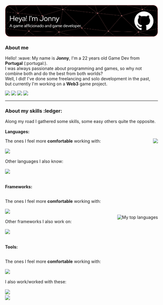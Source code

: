 <img src="jonnyheaderimage.png"/>

<p>
	<h3>About me</h3>
	Hello! :wave: My name is <b>Jonny</b>, I'm a 22 years old Game Dev from <b>Portugal</b> (:portugal:).<br>
	I was always passionate about programming and games, so why not combine both and do the best from both worlds?<br>
	Well, I did! I've done some freelancing and solo development in the past, but currently I'm working on a <b>Web3</b> game project.
</p>
<a href="https://instagram.com/jonny_soares"><img src="https://img.shields.io/badge/-jonny__soares-E4405F?logo=instagram&logoColor=white" height=25px></a>
<a href="https://www.linkedin.com/in/jonnyriam/"><img src="https://img.shields.io/badge/-jonnyriam-0A66C2?logo=linkedin&logoColor=white" height=25px></a>
<a href="https://https://www.reddit.com/user/Jonnyriam"><img src="https://img.shields.io/badge/-Jonnyriam-FF4500?logo=reddit&logoColor=white" height=25px></a>
<a href=""><img src="https://img.shields.io/badge/-Jonnyriam%230001-5865F2?logo=discord&logoColor=white" height=25px></a>
<hr>
<p>
	<h3>About my skills :ledger:</h3>
	Along my road I gathered some skills, some easy others quite the opposite.<br><br>
	<b>Languages:</b>
	<p>
		<p>
			<img height="180em" src="https://github-readme-stats.vercel.app/api?username=Jonnyriam&show_icons=true&hide_border=true&count_private=true&include_all_commits=true&theme=onedark&hide_rank=true" align="right"/>
		</p>
		The ones I feel more <b>comfortable</b> working with:
		<br><br>
		<img src="https://skillicons.dev/icons?i=cs,cpp,c,kotlin" height=45px>
		<p>
		Other languages I also know:
		<br><br>
		<img src="https://skillicons.dev/icons?i=js,typescript,lua,py,html,css,mysql,java,swift" height=45px>
	</p>
	<br>
	<b>Frameworks:</b>
	<p>
		<br>
		The ones I feel more <b>comfortable</b> working with:
		<br><br>
		<img src="https://skillicons.dev/icons?i=angular,dotnet,nodejs" height=45px> 
		<br>
		<img src="https://github-readme-stats.vercel.app/api/top-langs/?username=Jonnyriam&hide_title=true&theme=onedark&hide_border=true&langs_count=10" alt="My top languages" align="right"/>
		<p>
		Other frameworks I also work on:
		<br><br>
		<img src="https://skillicons.dev/icons?i=django,bootstrap,react" height=45px>
	</p>
	<br>
	<b>Tools:</b>
	<p>
		<br>
		The ones I feel more <b>comfortable</b> working with:
		<br><br>
		<img src="https://skillicons.dev/icons?i=visualstudio,vscode,unity,blender,github,ps,ae" height=45px> 
		<br>
		<p>
		I also work/worked with these:
		<br><br>
		<img src="https://skillicons.dev/icons?i=git,gitlab,unrealengine,ps,godot" height=45px><br>
		<img src="https://skillicons.dev/icons?i=figma,heroku" height=45px>
	</p>
</p>
